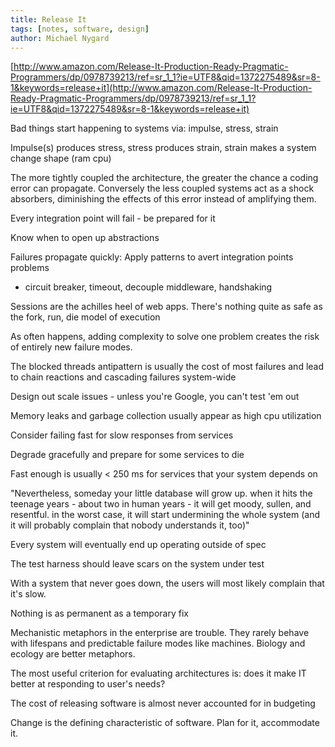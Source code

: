 ```yaml
---
title: Release It
tags: [notes, software, design]
author: Michael Nygard
---
```


[http://www.amazon.com/Release-It-Production-Ready-Pragmatic-Programmers/dp/0978739213/ref=sr_1_1?ie=UTF8&qid=1372275489&sr=8-1&keywords=release+it](http://www.amazon.com/Release-It-Production-Ready-Pragmatic-Programmers/dp/0978739213/ref=sr_1_1?ie=UTF8&qid=1372275489&sr=8-1&keywords=release+it)

Bad things start happening to systems via: impulse, stress, strain

Impulse(s) produces stress, stress produces strain, strain makes a system change shape (ram cpu)

The more tightly coupled the architecture, the greater the chance a coding error can propagate. Conversely the less coupled systems act as a shock absorbers, diminishing the effects of this error instead of amplifying them.

Every integration point will fail - be prepared for it

Know when to open up abstractions

Failures propagate quickly: Apply patterns to avert integration points problems
- circuit breaker, timeout, decouple middleware, handshaking

Sessions are the achilles heel of web apps. There's nothing quite as safe as the fork, run, die model of execution

As often happens, adding complexity to solve one problem creates the risk of entirely new failure modes.

The blocked threads antipattern is usually the cost of most failures and lead to chain reactions and cascading failures system-wide

Design out scale issues - unless you're Google, you can't test 'em out

Memory leaks and garbage collection usually appear as high cpu utilization

Consider failing fast for slow responses from services

Degrade gracefully and prepare for some services to die

Fast enough is usually < 250 ms for services that your system depends on

"Nevertheless, someday your little database will grow up. when it hits the teenage years - about two in human years - it will get moody, sullen, and resentful. in the worst case, it will start undermining the whole system (and it will probably complain that nobody understands it, too)"

Every system will eventually end up operating outside of spec

The test harness should leave scars on the system under test

With a system that never goes down, the users will most likely complain that it's slow.

Nothing is as permanent as a temporary fix

Mechanistic metaphors in the enterprise are trouble. They rarely behave with lifespans and predictable failure modes like machines. Biology and ecology are better metaphors.

The most useful criterion for evaluating architectures is: does it make IT better at responding to user's needs?

The cost of releasing software is almost never accounted for in budgeting

Change is the defining characteristic of software. Plan for it, accommodate it.
